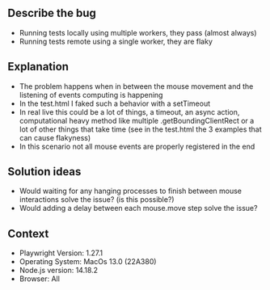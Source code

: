 ## Describe the bug
- Running tests locally using multiple workers, they pass (almost always)
- Running tests remote using a single worker, they are flaky

## Explanation
- The problem happens when in between the mouse movement and the listening of events computing is happening
- In the test.html I faked such a behavior with a setTimeout
- In real live this could be a lot of things, a timeout, an async action, computational heavy method like multiple .getBoundingClientRect or a lot of other things that take time (see in the test.html the 3 examples that can cause flakyness)
- In this scenario not all mouse events are properly registered in the end

## Solution ideas
- Would waiting for any hanging processes to finish between mouse interactions solve the issue? (is this possible?)
- Would adding a delay between each mouse.move step solve the issue?

## Context
- Playwright Version: 1.27.1
- Operating System: MacOs 13.0 (22A380)
- Node.js version: 14.18.2
- Browser: All
